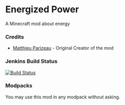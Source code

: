 # Energized Power

A Minecraft mod about energy

### Credits
 - [Matthieu Parizeau](http://github.com/mattparizeau) - Original Creator of the mod

### Jenkins Build Status
[![Build Status](http://build.teamcodercraft.tk:9090/job/EnergizedPower/badge/icon)](http://build.teamcodercraft.tk:9090/job/EnergizedPower/)

### Modpacks
You may use this mod in any modpack without asking.
